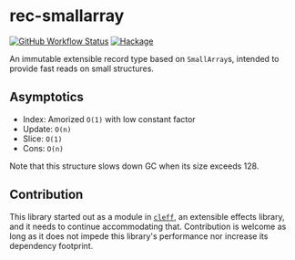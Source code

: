 # rec-smallarray

[![GitHub Workflow Status](https://img.shields.io/github/workflow/status/re-xyr/rec-smallarray/build)](https://github.com/re-xyr/rec-smallarray/actions/workflows/build.yaml)
[![Hackage](https://img.shields.io/hackage/v/rec-smallarray)](https://hackage.haskell.org/package/rec-smallarray)

An immutable extensible record type based on `SmallArray`s, intended to provide fast reads on small structures.

## Asymptotics

- Index: Amorized `O(1)` with low constant factor
- Update: `O(n)`
- Slice: `O(1)`
- Cons: `O(n)`

Note that this structure slows down GC when its size exceeds 128.

## Contribution

This library started out as a module in [`cleff`](https://github.com/re-xyr/cleff), an extensible effects library, and it needs to continue accommodating that. Contribution is welcome as long as it does not impede this library's performance nor increase its dependency footprint.
